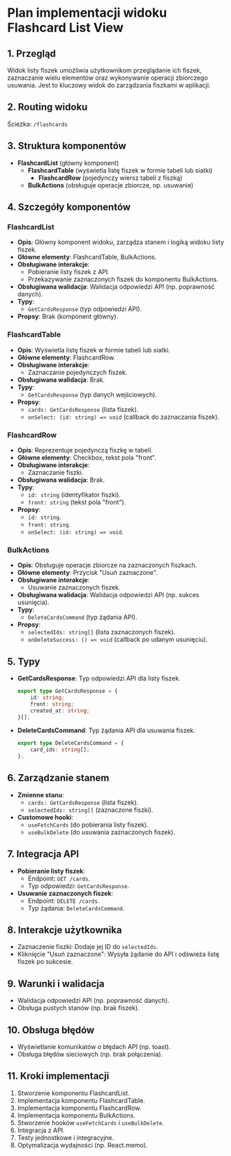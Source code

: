# Plan implementacji widoku Flashcard List View

## 1. Przegląd
Widok listy fiszek umożliwia użytkownikom przeglądanie ich fiszek, zaznaczanie wielu elementów oraz wykonywanie operacji zbiorczego usuwania. Jest to kluczowy widok do zarządzania fiszkami w aplikacji.

## 2. Routing widoku
Ścieżka: `/flashcards`

## 3. Struktura komponentów
- **FlashcardList** (główny komponent)
  - **FlashcardTable** (wyświetla listę fiszek w formie tabeli lub siatki)
    - **FlashcardRow** (pojedynczy wiersz tabeli z fiszką)
  - **BulkActions** (obsługuje operacje zbiorcze, np. usuwanie)

## 4. Szczegóły komponentów
### FlashcardList
- **Opis**: Główny komponent widoku, zarządza stanem i logiką widoku listy fiszek.
- **Główne elementy**: FlashcardTable, BulkActions.
- **Obsługiwane interakcje**:
  - Pobieranie listy fiszek z API.
  - Przekazywanie zaznaczonych fiszek do komponentu BulkActions.
- **Obsługiwana walidacja**: Walidacja odpowiedzi API (np. poprawność danych).
- **Typy**:
  - `GetCardsResponse` (typ odpowiedzi API).
- **Propsy**: Brak (komponent główny).

### FlashcardTable
- **Opis**: Wyświetla listę fiszek w formie tabeli lub siatki.
- **Główne elementy**: FlashcardRow.
- **Obsługiwane interakcje**:
  - Zaznaczanie pojedynczych fiszek.
- **Obsługiwana walidacja**: Brak.
- **Typy**:
  - `GetCardsResponse` (typ danych wejściowych).
- **Propsy**:
  - `cards: GetCardsResponse` (lista fiszek).
  - `onSelect: (id: string) => void` (callback do zaznaczania fiszek).

### FlashcardRow
- **Opis**: Reprezentuje pojedynczą fiszkę w tabeli.
- **Główne elementy**: Checkbox, tekst pola "front".
- **Obsługiwane interakcje**:
  - Zaznaczanie fiszki.
- **Obsługiwana walidacja**: Brak.
- **Typy**:
  - `id: string` (identyfikator fiszki).
  - `front: string` (tekst pola "front").
- **Propsy**:
  - `id: string`.
  - `front: string`.
  - `onSelect: (id: string) => void`.

### BulkActions
- **Opis**: Obsługuje operacje zbiorcze na zaznaczonych fiszkach.
- **Główne elementy**: Przycisk "Usuń zaznaczone".
- **Obsługiwane interakcje**:
  - Usuwanie zaznaczonych fiszek.
- **Obsługiwana walidacja**: Walidacja odpowiedzi API (np. sukces usunięcia).
- **Typy**:
  - `DeleteCardsCommand` (typ żądania API).
- **Propsy**:
  - `selectedIds: string[]` (lista zaznaczonych fiszek).
  - `onDeleteSuccess: () => void` (callback po udanym usunięciu).

## 5. Typy
- **GetCardsResponse**: Typ odpowiedzi API dla listy fiszek.
  ```typescript
  export type GetCardsResponse = {
      id: string;
      front: string;
      created_at: string;
  }[];
  ```
- **DeleteCardsCommand**: Typ żądania API dla usuwania fiszek.
  ```typescript
  export type DeleteCardsCommand = {
      card_ids: string[];
  };
  ```

## 6. Zarządzanie stanem
- **Zmienne stanu**:
  - `cards: GetCardsResponse` (lista fiszek).
  - `selectedIds: string[]` (zaznaczone fiszki).
- **Customowe hooki**:
  - `useFetchCards` (do pobierania listy fiszek).
  - `useBulkDelete` (do usuwania zaznaczonych fiszek).

## 7. Integracja API
- **Pobieranie listy fiszek**:
  - Endpoint: `GET /cards`.
  - Typ odpowiedzi: `GetCardsResponse`.
- **Usuwanie zaznaczonych fiszek**:
  - Endpoint: `DELETE /cards`.
  - Typ żądania: `DeleteCardsCommand`.

## 8. Interakcje użytkownika
- Zaznaczenie fiszki: Dodaje jej ID do `selectedIds`.
- Kliknięcie "Usuń zaznaczone": Wysyła żądanie do API i odświeża listę fiszek po sukcesie.

## 9. Warunki i walidacja
- Walidacja odpowiedzi API (np. poprawność danych).
- Obsługa pustych stanów (np. brak fiszek).

## 10. Obsługa błędów
- Wyświetlanie komunikatów o błędach API (np. toast).
- Obsługa błędów sieciowych (np. brak połączenia).

## 11. Kroki implementacji
1. Stworzenie komponentu FlashcardList.
2. Implementacja komponentu FlashcardTable.
3. Implementacja komponentu FlashcardRow.
4. Implementacja komponentu BulkActions.
5. Stworzenie hooków `useFetchCards` i `useBulkDelete`.
6. Integracja z API.
7. Testy jednostkowe i integracyjne.
8. Optymalizacja wydajności (np. React.memo).